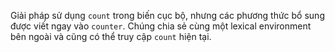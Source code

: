 
Giải pháp sử dụng `count` trong biến cục bộ, nhưng các phương thức bổ sung được viết ngay vào `counter`. Chúng chia sẻ cùng một lexical environment bên ngoài và cũng có thể truy cập `count` hiện tại.
